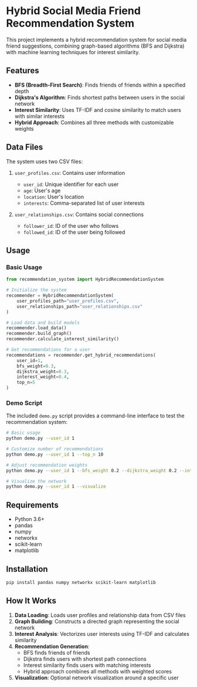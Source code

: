 # Hybrid Social Media Friend Recommendation System

This project implements a hybrid recommendation system for social media friend suggestions, combining graph-based algorithms (BFS and Dijkstra) with machine learning techniques for interest similarity.

## Features

- **BFS (Breadth-First Search)**: Finds friends of friends within a specified depth
- **Dijkstra's Algorithm**: Finds shortest paths between users in the social network
- **Interest Similarity**: Uses TF-IDF and cosine similarity to match users with similar interests
- **Hybrid Approach**: Combines all three methods with customizable weights

## Data Files

The system uses two CSV files:

1. `user_profiles.csv`: Contains user information
   - `user_id`: Unique identifier for each user
   - `age`: User's age
   - `location`: User's location
   - `interests`: Comma-separated list of user interests

2. `user_relationships.csv`: Contains social connections
   - `follower_id`: ID of the user who follows
   - `followed_id`: ID of the user being followed

## Usage

### Basic Usage

```python
from recommendation_system import HybridRecommendationSystem

# Initialize the system
recommender = HybridRecommendationSystem(
    user_profiles_path="user_profiles.csv",
    user_relationships_path="user_relationships.csv"
)

# Load data and build models
recommender.load_data()
recommender.build_graph()
recommender.calculate_interest_similarity()

# Get recommendations for a user
recommendations = recommender.get_hybrid_recommendations(
    user_id=1,
    bfs_weight=0.3,
    dijkstra_weight=0.3,
    interest_weight=0.4,
    top_n=5
)
```

### Demo Script

The included `demo.py` script provides a command-line interface to test the recommendation system:

```bash
# Basic usage
python demo.py --user_id 1

# Customize number of recommendations
python demo.py --user_id 1 --top_n 10

# Adjust recommendation weights
python demo.py --user_id 1 --bfs_weight 0.2 --dijkstra_weight 0.2 --interest_weight 0.6

# Visualize the network
python demo.py --user_id 1 --visualize
```

## Requirements

- Python 3.6+
- pandas
- numpy
- networkx
- scikit-learn
- matplotlib

## Installation

```bash
pip install pandas numpy networkx scikit-learn matplotlib
```

## How It Works

1. **Data Loading**: Loads user profiles and relationship data from CSV files
2. **Graph Building**: Constructs a directed graph representing the social network
3. **Interest Analysis**: Vectorizes user interests using TF-IDF and calculates similarity
4. **Recommendation Generation**:
   - BFS finds friends of friends
   - Dijkstra finds users with shortest path connections
   - Interest similarity finds users with matching interests
   - Hybrid approach combines all methods with weighted scores
5. **Visualization**: Optional network visualization around a specific user
